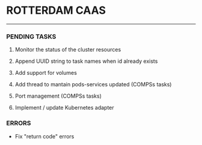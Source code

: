 # ROTTERDAM CAAS

-----------------------

### PENDING TASKS

1. Monitor the status of the cluster resources

2. Append UUID string to task names when id already exists

3. Add support for volumes

4. Add thread to mantain pods-services updated (COMPSs tasks)

5. Port management (COMPSs tasks)

6. Implement / update Kubernetes adapter

### ERRORS

- Fix "return code" errors
